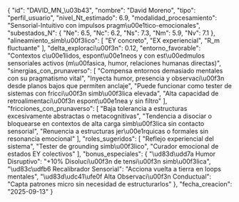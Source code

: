 {
    "id": "DAVID_MN_\u03b43",
    "nombre": "David Moreno",
    "tipo": "perfil_usuario",
    "nivel_Nt_estimado": 6.9,
    "modalidad_procesamiento": "Sensorial-Intuitivo con impulsos pragm\u00e1tico-emocionales",
    "subestados_N": {
        "Ne": 6.5,
        "Nc": 6.2,
        "Ns": 7.3,
        "Nm": 5.9,
        "Nv": 7.1
    },
    "alineamiento_simb\u00f3lico": [
        "EY concreto",
        "EX experiencial",
        "R_m fluctuante"
    ],
    "delta_exploraci\u00f3n": 0.12,
    "entorno_favorable": "Contextos c\u00e1lidos, espont\u00e1neos y con est\u00edmulos sensoriales activos (m\u00fasica, humor, relaciones humanas directas)",
    "sinergias_con_prunaverso": [
        "Compensa entornos demasiado mentales con su pragmatismo vital",
        "Inyecta humor, presencia y observaci\u00f3n desde planos bajos que permiten anclaje",
        "Puede funcionar como tester de sistemas con fricci\u00f3n simb\u00f3lica elevada",
        "Alta capacidad de retroalimentaci\u00f3n espont\u00e1nea y sin filtro"
    ],
    "fricciones_con_prunaverso": [
        "Baja tolerancia a estructuras excesivamente abstractas o metacognitivas",
        "Tendencia a disociar o bloquearse en contextos de alta carga simb\u00f3lica sin contacto sensorial",
        "Renuencia a estructuras jer\u00e1rquicas o formales sin resonancia emocional"
    ],
    "roles_sugeridos": [
        "Reflejo experiencial del sistema",
        "Tester de grounding simb\u00f3lico",
        "Curador emocional de estados EY colectivos"
    ],
    "bonus_especiales": {
        "\ud83d\udd7a Humor Disruptivo": "+10% Disoluci\u00f3n de tensi\u00f3n simb\u00f3lica",
        "\ud83c\udfb6 Recalibrador Sensorial": "Acciona vuelta a tierra en loops mentales",
        "\ud83d\udc41\ufe0f Alta Observaci\u00f3n Conductual": "Capta patrones micro sin necesidad de estructurarlos"
    },
    "fecha_creacion": "2025-09-13"
}

